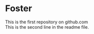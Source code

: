 # Foster

This is the first repository on github.com <br>
This is the second line in the readme file.
